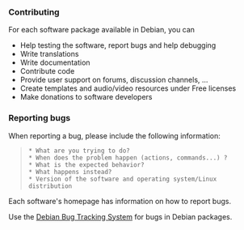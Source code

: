 ### Contributing

For each software package available in Debian, you can

 * Help testing the software, report bugs and help debugging
 * Write translations
 * Write documentation
 * Contribute code
 * Provide user support on forums, discussion channels, ...
 * Create templates and audio/video resources under Free licenses
 * Make donations to software developers

### Reporting bugs

When reporting a bug, please include the following information:

>     * What are you trying to do?
>     * When does the problem happen (actions, commands...) ?
>     * What is the expected behavior?
>     * What happens instead?
>     * Version of the software and operating system/Linux distribution

Each software's homepage has information on how to report bugs.

Use the [Debian Bug Tracking System](https://www.debian.org/Bugs/) for bugs in Debian packages.
